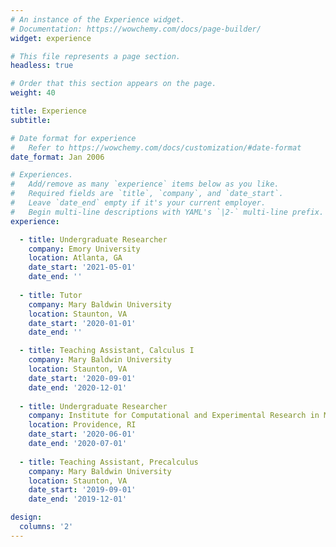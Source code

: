 ```yaml
---
# An instance of the Experience widget.
# Documentation: https://wowchemy.com/docs/page-builder/
widget: experience

# This file represents a page section.
headless: true

# Order that this section appears on the page.
weight: 40

title: Experience
subtitle:

# Date format for experience
#   Refer to https://wowchemy.com/docs/customization/#date-format
date_format: Jan 2006

# Experiences.
#   Add/remove as many `experience` items below as you like.
#   Required fields are `title`, `company`, and `date_start`.
#   Leave `date_end` empty if it's your current employer.
#   Begin multi-line descriptions with YAML's `|2-` multi-line prefix.
experience:

  - title: Undergraduate Researcher
    company: Emory University
    location: Atlanta, GA
    date_start: '2021-05-01'
    date_end: ''
    
  - title: Tutor
    company: Mary Baldwin University 
    location: Staunton, VA
    date_start: '2020-01-01'
    date_end: ''

  - title: Teaching Assistant, Calculus I
    company: Mary Baldwin University
    location: Staunton, VA
    date_start: '2020-09-01'
    date_end: '2020-12-01'
    
  - title: Undergraduate Researcher
    company: Institute for Computational and Experimental Research in Mathematics, Brown University
    location: Providence, RI
    date_start: '2020-06-01'
    date_end: '2020-07-01'
        
  - title: Teaching Assistant, Precalculus
    company: Mary Baldwin University
    location: Staunton, VA
    date_start: '2019-09-01'
    date_end: '2019-12-01'

design:
  columns: '2'
---
```

